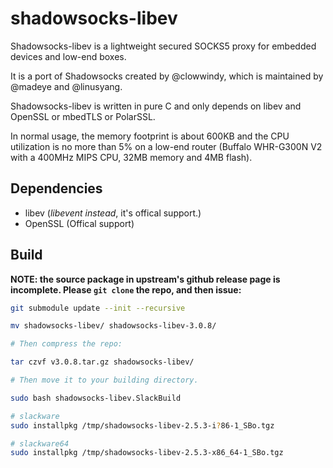 # shadowsocks-libev
Shadowsocks-libev is a lightweight secured SOCKS5 proxy for embedded devices and low-end boxes.

It is a port of Shadowsocks created by @clowwindy, which is maintained by @madeye and @linusyang.

Shadowsocks-libev is written in pure C and only depends on libev and OpenSSL or mbedTLS or PolarSSL.

In normal usage, the memory footprint is about 600KB and the CPU utilization is no more than 5% on a low-end router (Buffalo WHR-G300N V2 with a 400MHz MIPS CPU, 32MB memory and 4MB flash).

## Dependencies

* libev (*libevent instead*, it's offical support.)
* OpenSSL (Offical support)

## Build

**NOTE: the source package in upstream's github release page is incomplete. Please `git clone` the repo, and then issue:**

```sh
git submodule update --init --recursive

mv shadowsocks-libev/ shadowsocks-libev-3.0.8/

# Then compress the repo:

tar czvf v3.0.8.tar.gz shadowsocks-libev/

# Then move it to your building directory.

sudo bash shadowsocks-libev.SlackBuild

# slackware
sudo installpkg /tmp/shadowsocks-libev-2.5.3-i?86-1_SBo.tgz

# slackware64
sudo installpkg /tmp/shadowsocks-libev-2.5.3-x86_64-1_SBo.tgz
```
